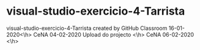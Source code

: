 # visual-studio-exercicio-4-Tarrista
visual-studio-exercicio-4-Tarrista created by GitHub Classroom
<h>16-01-2020<\h>
<h>CeNA 04-02-2020 Upload do projecto <\h>
<h>CeNA 06-02-2020 <\h>
